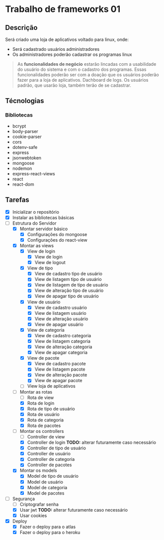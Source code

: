 # Trabalho de frameworks 01

## Descrição

Será criado uma loja de aplicativos voltado para linux, onde:

* Será cadastrado usuários administradores
* Os administradores poderão cadastrar os programas linux

> As **funcionalidades de negócio** estarão lincadas com a usabilidade do usuário do sistema e com o cadastro dos programas.  Essas funcionalidades poderão ser com a doação que os usuários poderão fazer para a loja de aplicativos. Dachboard de logs. Os usuários padrão, que usarão loja, também terão de se cadastrar.

## Técnologias

### Bibliotecas
- bcrypt
- body-parser
- cookie-parser
- cors
- dotenv-safe
- express
- jsonwebtoken
- mongoose
- nodemon
- express-react-views 
- react 
- react-dom 


## Tarefas
- [x] Inicializar o repositório
- [x] Instalar as bibliotecas básicas
- [ ] Estrutura do Servidor
    - [x] Montar servidor básico
        - [x] Configurações do mongoose
        - [x] Configurações do react-view
    - [x] Montar as views
        - [x] View de login
            - [x] View de login
            - [x] View de logout
        - [x] View de tipo
            - [x] View de cadastro    tipo de usuário
            - [x] View de listagem    tipo de usuário
            - [x] View de listagem de tipo de usuário
            - [x] View de alteração   tipo de usuário
            - [x] View de apagar      tipo de usuário
        - [x] View de usuário
            - [x] View de cadastro  usuário
            - [x] View de listagem  usuário
            - [x] View de alteração usuário
            - [x] View de apagar    usuário
        - [x] View de categoria
            - [x] View de cadastro   categoria  
            - [x] View de listagem   categoria
            - [x] View de alteração  categoria
            - [x] View de apagar     categoria
        - [x] View de pacote
            - [x] View de cadastro   pacote  
            - [x] View de listagem   pacote
            - [x] View de alteração  pacote
            - [x] View de apagar     pacote
        - [ ] View loja de aplicativos
    - [ ] Montar as rotas
        - [ ] Rota de view
        - [x] Rota de login
        - [x] Rota de tipo de usuário
        - [x] Rota de usuário
        - [x] Rota de categoria
        - [x] Rota de pacotes
    - [ ] Montar os controllers
        - [ ] Controller de view
        - [x] Controller de login **TODO:** alterar futuramente caso necessário
        - [x] Controller de tipo de usuário
        - [x] Controller de usuário
        - [x] Controller de categoria
        - [x] Controller de pacotes        
    - [x] Montar os models
        - [x] Model de tipo de usuário
        - [x] Model de usuário
        - [x] Model de categoria
        - [x] Model de pacotes  
- [ ] Segurança
    - [ ] Criptografar senha
    - [x] Usar jwt **TODO:** alterar futuramente caso necessário
    - [x] Usar cookies
- [x] Deploy
    - [x] Fazer o deploy para o atlas
    - [x] Fazer o deploy para o heroku